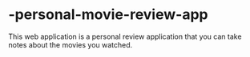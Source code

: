 # -personal-movie-review-app
This web application is a personal review application that you can take notes about the movies you watched.
